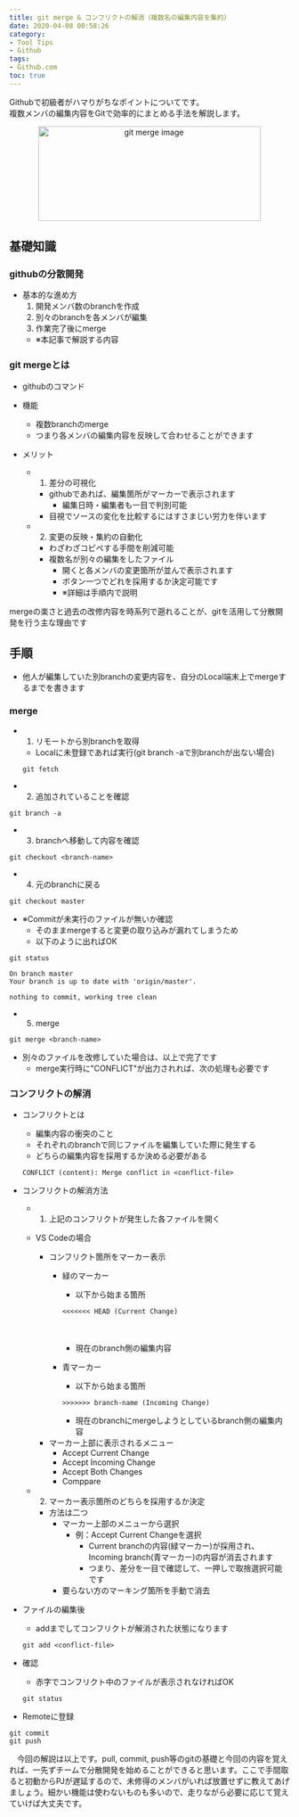 ```yaml
---
title: git merge & コンフリクトの解消（複数名の編集内容を集約）
date: 2020-04-08 00:58:26
category:
- Tool Tips
- Github
tags:
- Github.com
toc: true
---
```


Githubで初級者がハマりがちなポイントについてです。  
複数メンバの編集内容をGitで効率的にまとめる手法を解説します。  

<div style="text-align:center;">
<img src="https://user-images.githubusercontent.com/41946222/78698206-f1cd8c80-793c-11ea-8887-0d93b944b50d.png" height="170px" width="400px" alt="git merge image">
</div>

<!-- toc -->

## 基礎知識
### githubの分散開発
- 基本的な進め方
  1. 開発メンバ数のbranchを作成
  2. 別々のbranchを各メンバが編集
  3. 作業完了後にmerge
    - ※本記事で解説する内容

### git mergeとは
- githubのコマンド
- 機能
  - 複数branchのmerge
  - つまり各メンバの編集内容を反映して合わせることができます

- メリット
  - 1. 差分の可視化
    - githubであれば、編集箇所がマーカーで表示されます
      - 編集日時・編集者も一目で判別可能
    - 目視でソースの変化を比較するにはすさまじい労力を伴います
  - 2. 変更の反映・集約の自動化
    - わざわざコピペする手間を削減可能
    - 複数名が別々の編集をしたファイル
        - 開くと各メンバの変更箇所が並んで表示されます
        - ボタン一つでどれを採用するか決定可能です
      - ※詳細は手順内で説明
  
mergeの楽さと過去の改修内容を時系列で遡れることが、gitを活用して分散開発を行う主な理由です

## 手順
- 他人が編集していた別branchの変更内容を、自分のLocal端末上でmergeするまでを書きます
### merge
- 1. リモートから別branchを取得
  - Localに未登録であれば実行(git branch -aで別branchが出ない場合)
  ```
  git fetch
  ```
- 2. 追加されていることを確認
```
git branch -a
```
- 3. branchへ移動して内容を確認
```
git checkout <branch-name>
```
- 4. 元のbranchに戻る
```
git checkout master
```
- ※Commitが未実行のファイルが無いか確認
  - そのままmergeすると変更の取り込みが漏れてしまうため
  - 以下のように出ればOK
```
git status

On branch master
Your branch is up to date with 'origin/master'.

nothing to commit, working tree clean
```

- 5. merge
```
git merge <branch-name>
```
- 別々のファイルを改修していた場合は、以上で完了です
    - merge実行時に"CONFLICT"が出力されれば、次の処理も必要です

### コンフリクトの解消
- コンフリクトとは
  - 編集内容の衝突のこと
  - それぞれのbranchで同じファイルを編集していた際に発生する
  - どちらの編集内容を採用するか決める必要がある
  ```
  CONFLICT (content): Merge conflict in <conflict-file>
  ```

- コンフリクトの解消方法
  - 1. 上記のコンフリクトが発生した各ファイルを開く
  - VS Codeの場合
    - コンフリクト箇所をマーカー表示
      - 緑のマーカー
        - 以下から始まる箇所
        ```
        <<<<<<< HEAD (Current Change)
        ```
        　
        - 現在のbranch側の編集内容
      - 青マーカー
        - 以下から始まる箇所
        ```
        >>>>>>> branch-name (Incoming Change)
        ```

        - 現在のbranchにmergeしようとしているbranch側の編集内容
    - マーカー上部に表示されるメニュー
      - Accept Current Change
      - Accept Incoming Change
      - Accept Both Changes
      - Comppare

  - 2. マーカー表示箇所のどちらを採用するか決定
    - 方法は二つ
      - マーカー上部のメニューから選択
        - 例：Accept Current Changeを選択
            - Current branchの内容(緑マーカー)が採用され、Incoming branch(青マーカー)の内容が消去されます
            - つまり、差分を一目で確認して、一押しで取捨選択可能です
      - 要らない方のマーキング箇所を手動で消去

- ファイルの編集後
    - addまでしてコンフリクトが解消された状態になります
    ```
    git add <conflict-file>
    ```

- 確認
  - 赤字でコンフリクト中のファイルが表示されなければOK
  ```
  git status
  ```
- Remoteに登録
```
git commit
git push
```
  
　今回の解説は以上です。pull, commit, push等のgitの基礎と今回の内容を覚えれば、一先ずチームで分散開発を始めることができると思います。ここで手間取ると初動からPJが遅延するので、未修得のメンバがいれば放置せずに教えてあげましょう。細かい機能は使わないものも多いので、走りながら必要に応じて覚えていけば大丈夫です。